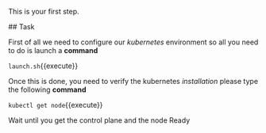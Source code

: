 This is your first step.

## Task

First of all we need to configure our _kubernetes_ environment so all you need to do is launch a **command**

`launch.sh`{{execute}}

Once this is done, you need to verify the kubernetes _installation_ please type the following **command**

`kubectl get node`{{execute}}

Wait until you get the control plane and the node Ready 